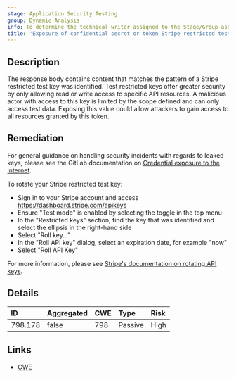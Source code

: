 ```yaml
---
stage: Application Security Testing
group: Dynamic Analysis
info: To determine the technical writer assigned to the Stage/Group associated with this page, see https://handbook.gitlab.com/handbook/product/ux/technical-writing/#assignments
title: 'Exposure of confidential secret or token Stripe restricted test key'
---
```


## Description

The response body contains content that matches the pattern of a Stripe restricted test key was identified. Test restricted keys offer greater security by only allowing read or write access to specific API resources. A malicious actor with access to this key is limited by the scope defined and can only access test data.
Exposing this value could allow attackers to gain access to all resources granted by this token.

## Remediation

For general guidance on handling security incidents with regards to leaked keys, please see the GitLab documentation on [Credential exposure to the internet](../../../../../security/responding_to_security_incidents.md#credential-exposure-to-public-internet).

To rotate your Stripe restricted test key:

- Sign in to your Stripe account and access <https://dashboard.stripe.com/apikeys>
- Ensure "Test mode" is enabled by selecting the toggle in the top menu
- In the "Restricted keys" section, find the key that was identified and select the ellipsis in the right-hand side
- Select "Roll key..."
- In the "Roll API key" dialog, select an expiration date, for example "now"
- Select "Roll API Key"

For more information, please see [Stripe's documentation on rotating API keys](https://docs.stripe.com/keys#rolling-keys).

## Details

| ID | Aggregated | CWE | Type | Risk |
|:---|:-----------|:----|:-----|:-----|
| 798.178 | false | 798 | Passive | High |

## Links

- [CWE](https://cwe.mitre.org/data/definitions/798.html)
